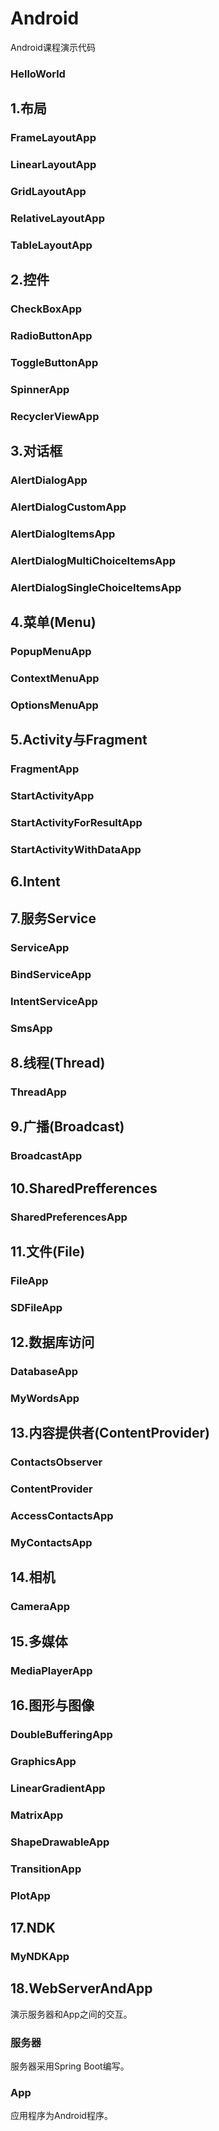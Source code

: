 # Android
Android课程演示代码
### HelloWorld

## 1.布局
### FrameLayoutApp
### LinearLayoutApp
### GridLayoutApp
### RelativeLayoutApp
### TableLayoutApp



## 2.控件
### CheckBoxApp
### RadioButtonApp
### ToggleButtonApp
### SpinnerApp
### RecyclerViewApp

## 3.对话框
### AlertDialogApp
### AlertDialogCustomApp
### AlertDialogItemsApp
### AlertDialogMultiChoiceItemsApp
### AlertDialogSingleChoiceItemsApp




## 4.菜单(Menu)
### PopupMenuApp
### ContextMenuApp
### OptionsMenuApp


## 5.Activity与Fragment
### FragmentApp
### StartActivityApp
### StartActivityForResultApp
### StartActivityWithDataApp

## 6.Intent



## 7.服务Service
### ServiceApp
### BindServiceApp
### IntentServiceApp
### SmsApp

## 8.线程(Thread)
### ThreadApp

## 9.广播(Broadcast)
### BroadcastApp

## 10.SharedPrefferences
### SharedPreferencesApp

## 11.文件(File)
### FileApp
### SDFileApp

## 12.数据库访问
### DatabaseApp
### MyWordsApp


## 13.内容提供者(ContentProvider)
### ContactsObserver
### ContentProvider
### AccessContactsApp
### MyContactsApp


## 14.相机
### CameraApp

## 15.多媒体
### MediaPlayerApp


## 16.图形与图像
### DoubleBufferingApp
### GraphicsApp
### LinearGradientApp
### MatrixApp
### ShapeDrawableApp
### TransitionApp
### PlotApp


## 17.NDK
### MyNDKApp




## 18.WebServerAndApp
演示服务器和App之间的交互。

### 服务器
服务器采用Spring Boot编写。

### App
应用程序为Android程序。
